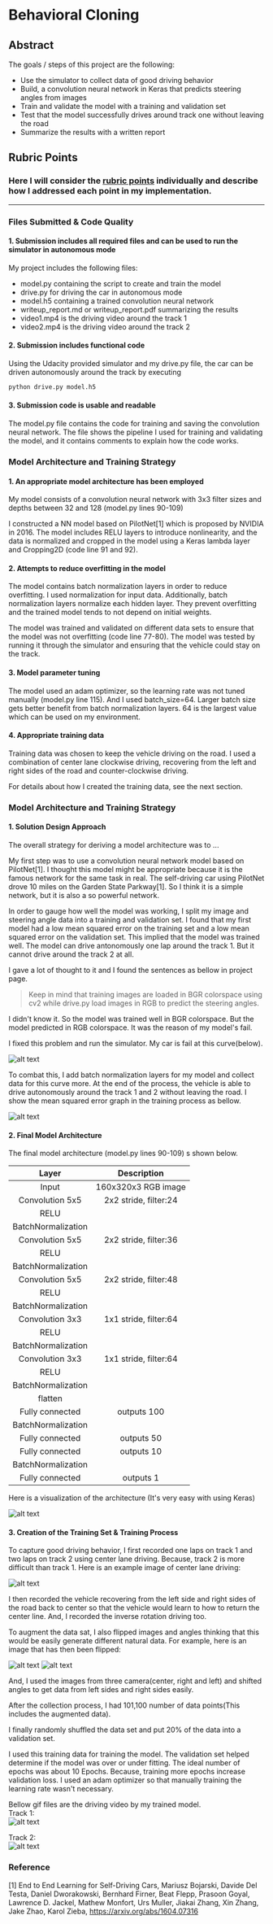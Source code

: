 # **Behavioral Cloning** 

## Abstract
The goals / steps of this project are the following:
* Use the simulator to collect data of good driving behavior
* Build, a convolution neural network in Keras that predicts steering angles from images
* Train and validate the model with a training and validation set
* Test that the model successfully drives around track one without leaving the road
* Summarize the results with a written report


[//]: # (Image References)

[model]: ./imgs/model.png "Model visualization"
[difficult]: ./imgs/difficult.png "difficult curve"
[mse]: ./imgs/mse.png "mse"
[center]: ./imgs/center.png "center image"
[flip]: ./imgs/flip.png "flipped image"
[origin]: ./imgs/center.png "original Image"
[video1]: ./imgs/video1.gif "video1"
[video2]: ./imgs/video2.gif "video2"



## Rubric Points
### Here I will consider the [rubric points](https://review.udacity.com/#!/rubrics/432/view) individually and describe how I addressed each point in my implementation.  

---
### Files Submitted & Code Quality

#### 1. Submission includes all required files and can be used to run the simulator in autonomous mode

My project includes the following files:
* model.py containing the script to create and train the model
* drive.py for driving the car in autonomous mode
* model.h5 containing a trained convolution neural network 
* writeup_report.md or writeup_report.pdf summarizing the results
* video1.mp4 is the driving video around the track 1
* video2.mp4 is the driving video around the track 2

#### 2. Submission includes functional code
Using the Udacity provided simulator and my drive.py file, the car can be driven autonomously around the track by executing 
```sh
python drive.py model.h5
```

#### 3. Submission code is usable and readable

The model.py file contains the code for training and saving the convolution neural network. The file shows the pipeline I used for training and validating the model, and it contains comments to explain how the code works.

### Model Architecture and Training Strategy

#### 1. An appropriate model architecture has been employed

My model consists of a convolution neural network with 3x3 filter sizes and depths between 32 and 128 (model.py lines 90-109) 

I constructed a NN model based on PilotNet[1] which is proposed by NVIDIA in 2016.
The model includes RELU layers to introduce nonlinearity, and the data is normalized and cropped in the model using a Keras lambda layer and Cropping2D (code line 91 and 92). 


#### 2. Attempts to reduce overfitting in the model

The model contains batch normalization layers in order to reduce overfitting. I used normalization for input data. Additionally, batch normalization layers normalize each hidden layer.
They prevent overfitting and the trained model tends to not depend on initial weights.

The model was trained and validated on different data sets to ensure that the model was not overfitting (code line 77-80). The model was tested by running it through the simulator and ensuring that the vehicle could stay on the track.

#### 3. Model parameter tuning

The model used an adam optimizer, so the learning rate was not tuned manually (model.py line 115).
And I used batch_size=64. Larger batch size gets better benefit from batch normalization layers. 64 is the largest value which can be used on my environment.

#### 4. Appropriate training data

Training data was chosen to keep the vehicle driving on the road. I used a combination of center lane clockwise driving, recovering from the left and right sides of the road and counter-clockwise driving.

For details about how I created the training data, see the next section. 

### Model Architecture and Training Strategy

#### 1. Solution Design Approach

The overall strategy for deriving a model architecture was to ...

My first step was to use a convolution neural network model based on PilotNet[1]. I thought this model might be appropriate because it is the famous network for the same task in real.
The self-driving car using PilotNet drove 10 miles on the Garden State Parkway[1]. So I think it is a simple network, but it is also a so powerful network.

In order to gauge how well the model was working, I split my image and steering angle data into a training and validation set. I found that my first model had a low mean squared error on the training set and a low mean squared error on the validation set. This implied that the model was trained well. The model can drive antonomously one lap around the track 1. But it cannot drive around the track 2 at all.

I gave a lot of thought to it and I found the sentences as bellow in project page.
> Keep in mind that training images are loaded in BGR colorspace using cv2 while drive.py load images in RGB to predict the steering angles.

I didn't know it. So the model was trained well in BGR colorspace. But the model predicted in RGB colorspace. It was the reason of my model's fail.

I fixed this problem and run the simulator. My car is fail at this curve(below).

![alt text][difficult]

To combat this, I add batch normalization layers for my model and collect data for this curve more.
At the end of the process, the vehicle is able to drive autonomously around the track 1 and 2 without leaving the road.
I show the mean squared error graph in the training process as bellow.

![alt text][mse]


#### 2. Final Model Architecture

The final model architecture (model.py lines 90-109) s shown below.

| Layer         		|     Description	        					| 
|:---------------------:|:---------------------------------------------:| 
| Input         		| 160x320x3 RGB image   							| 
| Convolution 5x5     	| 2x2 stride, filter:24 	|
| RELU					|												|
|BatchNormalization||
| Convolution 5x5     	| 2x2 stride, filter:36 	|
| RELU					|												|
|BatchNormalization||
| Convolution 5x5     	| 2x2 stride, filter:48 	|
| RELU					|												|
|BatchNormalization||
| Convolution 3x3     	| 1x1 stride, filter:64 	|
| RELU					|												|
|BatchNormalization||
| Convolution 3x3     	| 1x1 stride, filter:64 	|
| RELU					|												|
|BatchNormalization||
| flatten| |
| Fully connected		|  outputs 100       									|
|BatchNormalization||
| Fully connected		|  outputs 50       									|
| Fully connected		|  outputs 10       									|
|BatchNormalization||
| Fully connected		|  outputs 1       									|

Here is a visualization of the architecture (It's very easy with using Keras)

![alt text][model]

#### 3. Creation of the Training Set & Training Process

To capture good driving behavior, I first recorded one laps on track 1 and two laps on track 2 using center lane driving. Because, track 2 is more difficult than track 1. Here is an example image of center lane driving:

![alt text][center]

I then recorded the vehicle recovering from the left side and right sides of the road back to center so that the vehicle would learn to how to return the center line.
And, I recorded the inverse rotation driving too.

To augment the data sat, I also flipped images and angles thinking that this would be easily generate different natural data. For example, here is an image that has then been flipped:

![alt text][origin]
![alt text][flip]

And, I used the images from three camera(center, right and left) and shifted angles to get data from left sides and right sides easily.

After the collection process, I had 101,100 number of data points(This includes the augmented data). 

I finally randomly shuffled the data set and put 20% of the data into a validation set. 

I used this training data for training the model. The validation set helped determine if the model was over or under fitting. The ideal number of epochs was about 10 Epochs. Because, training more epochs increase validation loss. I used an adam optimizer so that manually training the learning rate wasn't necessary.


Bellow gif files are the driving video by my trained model.  
Track 1:   
![alt text][video1]

Track 2:  
![alt text][video2]

### Reference
[1] End to End Learning for Self-Driving Cars,
Mariusz Bojarski, Davide Del Testa, Daniel Dworakowski, Bernhard Firner, Beat Flepp, Prasoon Goyal, Lawrence D. Jackel, Mathew Monfort, Urs Muller, Jiakai Zhang, Xin Zhang, Jake Zhao, Karol Zieba, https://arxiv.org/abs/1604.07316

